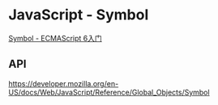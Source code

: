 # JavaScript - Symbol

[Symbol - ECMAScript 6入门](https://es6.ruanyifeng.com/#docs/symbol)

## API

<https://developer.mozilla.org/en-US/docs/Web/JavaScript/Reference/Global_Objects/Symbol>
